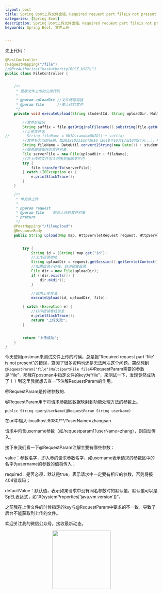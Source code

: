 ```yaml
---
layout: post
title: Spring Boot上传文件出错，Required request part fileis not present
categories: [Spring Boot]
description: Spring Boot上传文件出错，Required request part fileis not present
keywords: Spring Boot, 文件上传


---
```


先上代码：

```java
@RestController
@RequestMapping("/file")
//@PreAuthorize("hasAuthority(ROLE_USER)")
public class FileController {


    /**
     * 提取文件上传的公用代码
     *
     * @param uploadDir //文件储存路径
     * @param file      //要上传的文件
     */
    private void executeUpload(String studentId, String uploadDir, MultipartFile file) {

        //文件后缀名
        String suffix = file.getOriginalFilename().substring(file.getOriginalFilename().lastIndexOf("."));
        //上传文件名
//        String fileName = UUID.randomUUID() + suffix;
        //文件名为当前日期，如2018101310243010（2018年10月13日10时24分。。。），再加上studentId
        String fileName = DateUtil.convert2String(new Date()) + studentId + suffix;
        //服务器端保存的文件对象
        File serverFile = new File(uploadDir + fileName);
        //将上传的文件写入到服务器端文件内
        try {
            file.transferTo(serverFile);
        } catch (IOException e) {
            e.printStackTrace();
        }
    }

    /**
     * 单文件上传
     *
     * @param request
     * @param file    前台上传的文件对象
     * @return
     */
    @PostMapping("/fileupload")
    @ResponseBody
    public String upload(Map map, HttpServletRequest request, HttpServletResponse response, @RequestParam("file")MultipartFile file) {


        try {
            String id = (String) map.get("id");
            //上传目录地址
            String uploadDir = request.getSession().getServletContext().getRealPath("/") + "/upload/";
            //如果目录不存在，自动创建目录
            File dir = new File(uploadDir);
            if (!dir.exists()) {
                dir.mkdir();
            }

            //调用上传方法
            executeUpload(id, uploadDir, file);

        } catch (Exception e) {
            //打印错误堆栈信息
            e.printStackTrace();
            return "上传失败";
        }


        return "上传成功";
    }
}
```

今天使用postman来测试文件上传的时候，总是报“Required request part 'file' is not present”的错误，查阅了很多资料也还是无法解决这个问题。突然想到```@RequestParam("file")MultipartFile file```中RequestParam需要的参数是“file”，那我在postman中指定文件的key为“file”，来测试一下，发现竟然成功了！！到这里我就想去查一下注解RequestParam的作用。

@RequestParam是传递参数的.

@RequestParam用于将请求参数区数据映射到功能处理方法的参数上。

```
public String queryUserName(@RequestParam String userName)
```

在url中输入:localhost:8080/**/?userName=zhangsan

请求中包含username参数（如/requestparam1?userName=zhang），则自动传入。

接下来我们看一下@RequestParam注解主要有哪些参数：

value：参数名字，即入参的请求参数名字，如username表示请求的参数区中的名字为username的参数的值将传入；

required：是否必须，默认是true，表示请求中一定要有相应的参数，否则将报404错误码；

defaultValue：默认值，表示如果请求中没有同名参数时的默认值，默认值可以是SpEL表达式，如“#{systemProperties['java.vm.version']}”。





之前我在上传文件的时候指定的key与@RequestParam中要求的不一致，导致了后台不能获取到上传的文件。


欢迎关注我的微信公众号，接收最新动态。

<div align="center"><img width="192px" height="192px" src="https://i.postimg.cc/pdykktnS/weichat.jpg"/></div>